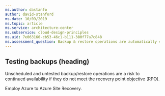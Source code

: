 ```yaml
---
ms.author: dastanfo
author: david-stanford
ms.date: 10/09/2019
ms.topic: article
ms.service: architecture-center
ms.subservice: cloud-design-principles
ms.uid: 7e063160-cb53-46c1-b111-380f77a7c848
ms.assessment_question: Backup & restore operations are automatically scheduled and tested
---
```

## Testing backups (heading)

<div class="alert is-warning"><p>Unscheduled and untested backup/restore operations are a risk to continued availability if they do not meet the recovery point objective (RPO).</p></div>

Employ Azure to Azure Site Recovery.